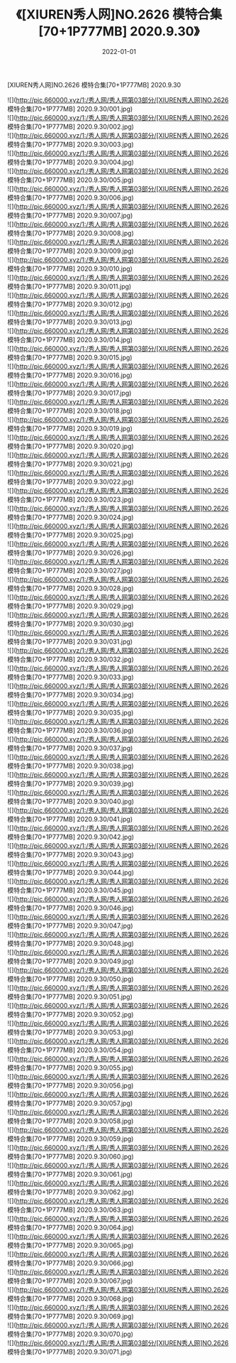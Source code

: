﻿---
layout: post
title:  《[XIUREN秀人网]NO.2626 模特合集[70+1P777MB] 2020.9.30》
date:   2022-01-01
img: http://pic.660000.xyz/1:/秀人网/秀人网第03部分/[XIUREN秀人网]NO.2626 模特合集[70+1P777MB] 2020.9.30/000.jpg
categories: [美女, 清纯, 唯美]
---

[XIUREN秀人网]NO.2626 模特合集[70+1P777MB] 2020.9.30

 ![](http://pic.660000.xyz/1:/秀人网/秀人网第03部分/[XIUREN秀人网]NO.2626 模特合集[70+1P777MB] 2020.9.30/001.jpg) <br>![](http://pic.660000.xyz/1:/秀人网/秀人网第03部分/[XIUREN秀人网]NO.2626 模特合集[70+1P777MB] 2020.9.30/002.jpg) <br>![](http://pic.660000.xyz/1:/秀人网/秀人网第03部分/[XIUREN秀人网]NO.2626 模特合集[70+1P777MB] 2020.9.30/003.jpg) <br>![](http://pic.660000.xyz/1:/秀人网/秀人网第03部分/[XIUREN秀人网]NO.2626 模特合集[70+1P777MB] 2020.9.30/004.jpg) <br>![](http://pic.660000.xyz/1:/秀人网/秀人网第03部分/[XIUREN秀人网]NO.2626 模特合集[70+1P777MB] 2020.9.30/005.jpg) <br>![](http://pic.660000.xyz/1:/秀人网/秀人网第03部分/[XIUREN秀人网]NO.2626 模特合集[70+1P777MB] 2020.9.30/006.jpg) <br>![](http://pic.660000.xyz/1:/秀人网/秀人网第03部分/[XIUREN秀人网]NO.2626 模特合集[70+1P777MB] 2020.9.30/007.jpg) <br>![](http://pic.660000.xyz/1:/秀人网/秀人网第03部分/[XIUREN秀人网]NO.2626 模特合集[70+1P777MB] 2020.9.30/008.jpg) <br>![](http://pic.660000.xyz/1:/秀人网/秀人网第03部分/[XIUREN秀人网]NO.2626 模特合集[70+1P777MB] 2020.9.30/009.jpg) <br>![](http://pic.660000.xyz/1:/秀人网/秀人网第03部分/[XIUREN秀人网]NO.2626 模特合集[70+1P777MB] 2020.9.30/010.jpg) <br>![](http://pic.660000.xyz/1:/秀人网/秀人网第03部分/[XIUREN秀人网]NO.2626 模特合集[70+1P777MB] 2020.9.30/011.jpg) <br>![](http://pic.660000.xyz/1:/秀人网/秀人网第03部分/[XIUREN秀人网]NO.2626 模特合集[70+1P777MB] 2020.9.30/012.jpg) <br>![](http://pic.660000.xyz/1:/秀人网/秀人网第03部分/[XIUREN秀人网]NO.2626 模特合集[70+1P777MB] 2020.9.30/013.jpg) <br>![](http://pic.660000.xyz/1:/秀人网/秀人网第03部分/[XIUREN秀人网]NO.2626 模特合集[70+1P777MB] 2020.9.30/014.jpg) <br>![](http://pic.660000.xyz/1:/秀人网/秀人网第03部分/[XIUREN秀人网]NO.2626 模特合集[70+1P777MB] 2020.9.30/015.jpg) <br>![](http://pic.660000.xyz/1:/秀人网/秀人网第03部分/[XIUREN秀人网]NO.2626 模特合集[70+1P777MB] 2020.9.30/016.jpg) <br>![](http://pic.660000.xyz/1:/秀人网/秀人网第03部分/[XIUREN秀人网]NO.2626 模特合集[70+1P777MB] 2020.9.30/017.jpg) <br>![](http://pic.660000.xyz/1:/秀人网/秀人网第03部分/[XIUREN秀人网]NO.2626 模特合集[70+1P777MB] 2020.9.30/018.jpg) <br>![](http://pic.660000.xyz/1:/秀人网/秀人网第03部分/[XIUREN秀人网]NO.2626 模特合集[70+1P777MB] 2020.9.30/019.jpg) <br>![](http://pic.660000.xyz/1:/秀人网/秀人网第03部分/[XIUREN秀人网]NO.2626 模特合集[70+1P777MB] 2020.9.30/020.jpg) <br>![](http://pic.660000.xyz/1:/秀人网/秀人网第03部分/[XIUREN秀人网]NO.2626 模特合集[70+1P777MB] 2020.9.30/021.jpg) <br>![](http://pic.660000.xyz/1:/秀人网/秀人网第03部分/[XIUREN秀人网]NO.2626 模特合集[70+1P777MB] 2020.9.30/022.jpg) <br>![](http://pic.660000.xyz/1:/秀人网/秀人网第03部分/[XIUREN秀人网]NO.2626 模特合集[70+1P777MB] 2020.9.30/023.jpg) <br>![](http://pic.660000.xyz/1:/秀人网/秀人网第03部分/[XIUREN秀人网]NO.2626 模特合集[70+1P777MB] 2020.9.30/024.jpg) <br>![](http://pic.660000.xyz/1:/秀人网/秀人网第03部分/[XIUREN秀人网]NO.2626 模特合集[70+1P777MB] 2020.9.30/025.jpg) <br>![](http://pic.660000.xyz/1:/秀人网/秀人网第03部分/[XIUREN秀人网]NO.2626 模特合集[70+1P777MB] 2020.9.30/026.jpg) <br>![](http://pic.660000.xyz/1:/秀人网/秀人网第03部分/[XIUREN秀人网]NO.2626 模特合集[70+1P777MB] 2020.9.30/027.jpg) <br>![](http://pic.660000.xyz/1:/秀人网/秀人网第03部分/[XIUREN秀人网]NO.2626 模特合集[70+1P777MB] 2020.9.30/028.jpg) <br>![](http://pic.660000.xyz/1:/秀人网/秀人网第03部分/[XIUREN秀人网]NO.2626 模特合集[70+1P777MB] 2020.9.30/029.jpg) <br>![](http://pic.660000.xyz/1:/秀人网/秀人网第03部分/[XIUREN秀人网]NO.2626 模特合集[70+1P777MB] 2020.9.30/030.jpg) <br>![](http://pic.660000.xyz/1:/秀人网/秀人网第03部分/[XIUREN秀人网]NO.2626 模特合集[70+1P777MB] 2020.9.30/031.jpg) <br>![](http://pic.660000.xyz/1:/秀人网/秀人网第03部分/[XIUREN秀人网]NO.2626 模特合集[70+1P777MB] 2020.9.30/032.jpg) <br>![](http://pic.660000.xyz/1:/秀人网/秀人网第03部分/[XIUREN秀人网]NO.2626 模特合集[70+1P777MB] 2020.9.30/033.jpg) <br>![](http://pic.660000.xyz/1:/秀人网/秀人网第03部分/[XIUREN秀人网]NO.2626 模特合集[70+1P777MB] 2020.9.30/034.jpg) <br>![](http://pic.660000.xyz/1:/秀人网/秀人网第03部分/[XIUREN秀人网]NO.2626 模特合集[70+1P777MB] 2020.9.30/035.jpg) <br>![](http://pic.660000.xyz/1:/秀人网/秀人网第03部分/[XIUREN秀人网]NO.2626 模特合集[70+1P777MB] 2020.9.30/036.jpg) <br>![](http://pic.660000.xyz/1:/秀人网/秀人网第03部分/[XIUREN秀人网]NO.2626 模特合集[70+1P777MB] 2020.9.30/037.jpg) <br>![](http://pic.660000.xyz/1:/秀人网/秀人网第03部分/[XIUREN秀人网]NO.2626 模特合集[70+1P777MB] 2020.9.30/038.jpg) <br>![](http://pic.660000.xyz/1:/秀人网/秀人网第03部分/[XIUREN秀人网]NO.2626 模特合集[70+1P777MB] 2020.9.30/039.jpg) <br>![](http://pic.660000.xyz/1:/秀人网/秀人网第03部分/[XIUREN秀人网]NO.2626 模特合集[70+1P777MB] 2020.9.30/040.jpg) <br>![](http://pic.660000.xyz/1:/秀人网/秀人网第03部分/[XIUREN秀人网]NO.2626 模特合集[70+1P777MB] 2020.9.30/041.jpg) <br>![](http://pic.660000.xyz/1:/秀人网/秀人网第03部分/[XIUREN秀人网]NO.2626 模特合集[70+1P777MB] 2020.9.30/042.jpg) <br>![](http://pic.660000.xyz/1:/秀人网/秀人网第03部分/[XIUREN秀人网]NO.2626 模特合集[70+1P777MB] 2020.9.30/043.jpg) <br>![](http://pic.660000.xyz/1:/秀人网/秀人网第03部分/[XIUREN秀人网]NO.2626 模特合集[70+1P777MB] 2020.9.30/044.jpg) <br>![](http://pic.660000.xyz/1:/秀人网/秀人网第03部分/[XIUREN秀人网]NO.2626 模特合集[70+1P777MB] 2020.9.30/045.jpg) <br>![](http://pic.660000.xyz/1:/秀人网/秀人网第03部分/[XIUREN秀人网]NO.2626 模特合集[70+1P777MB] 2020.9.30/046.jpg) <br>![](http://pic.660000.xyz/1:/秀人网/秀人网第03部分/[XIUREN秀人网]NO.2626 模特合集[70+1P777MB] 2020.9.30/047.jpg) <br>![](http://pic.660000.xyz/1:/秀人网/秀人网第03部分/[XIUREN秀人网]NO.2626 模特合集[70+1P777MB] 2020.9.30/048.jpg) <br>![](http://pic.660000.xyz/1:/秀人网/秀人网第03部分/[XIUREN秀人网]NO.2626 模特合集[70+1P777MB] 2020.9.30/049.jpg) <br>![](http://pic.660000.xyz/1:/秀人网/秀人网第03部分/[XIUREN秀人网]NO.2626 模特合集[70+1P777MB] 2020.9.30/050.jpg) <br>![](http://pic.660000.xyz/1:/秀人网/秀人网第03部分/[XIUREN秀人网]NO.2626 模特合集[70+1P777MB] 2020.9.30/051.jpg) <br>![](http://pic.660000.xyz/1:/秀人网/秀人网第03部分/[XIUREN秀人网]NO.2626 模特合集[70+1P777MB] 2020.9.30/052.jpg) <br>![](http://pic.660000.xyz/1:/秀人网/秀人网第03部分/[XIUREN秀人网]NO.2626 模特合集[70+1P777MB] 2020.9.30/053.jpg) <br>![](http://pic.660000.xyz/1:/秀人网/秀人网第03部分/[XIUREN秀人网]NO.2626 模特合集[70+1P777MB] 2020.9.30/054.jpg) <br>![](http://pic.660000.xyz/1:/秀人网/秀人网第03部分/[XIUREN秀人网]NO.2626 模特合集[70+1P777MB] 2020.9.30/055.jpg) <br>![](http://pic.660000.xyz/1:/秀人网/秀人网第03部分/[XIUREN秀人网]NO.2626 模特合集[70+1P777MB] 2020.9.30/056.jpg) <br>![](http://pic.660000.xyz/1:/秀人网/秀人网第03部分/[XIUREN秀人网]NO.2626 模特合集[70+1P777MB] 2020.9.30/057.jpg) <br>![](http://pic.660000.xyz/1:/秀人网/秀人网第03部分/[XIUREN秀人网]NO.2626 模特合集[70+1P777MB] 2020.9.30/058.jpg) <br>![](http://pic.660000.xyz/1:/秀人网/秀人网第03部分/[XIUREN秀人网]NO.2626 模特合集[70+1P777MB] 2020.9.30/059.jpg) <br>![](http://pic.660000.xyz/1:/秀人网/秀人网第03部分/[XIUREN秀人网]NO.2626 模特合集[70+1P777MB] 2020.9.30/060.jpg) <br>![](http://pic.660000.xyz/1:/秀人网/秀人网第03部分/[XIUREN秀人网]NO.2626 模特合集[70+1P777MB] 2020.9.30/061.jpg) <br>![](http://pic.660000.xyz/1:/秀人网/秀人网第03部分/[XIUREN秀人网]NO.2626 模特合集[70+1P777MB] 2020.9.30/062.jpg) <br>![](http://pic.660000.xyz/1:/秀人网/秀人网第03部分/[XIUREN秀人网]NO.2626 模特合集[70+1P777MB] 2020.9.30/063.jpg) <br>![](http://pic.660000.xyz/1:/秀人网/秀人网第03部分/[XIUREN秀人网]NO.2626 模特合集[70+1P777MB] 2020.9.30/064.jpg) <br>![](http://pic.660000.xyz/1:/秀人网/秀人网第03部分/[XIUREN秀人网]NO.2626 模特合集[70+1P777MB] 2020.9.30/065.jpg) <br>![](http://pic.660000.xyz/1:/秀人网/秀人网第03部分/[XIUREN秀人网]NO.2626 模特合集[70+1P777MB] 2020.9.30/066.jpg) <br>![](http://pic.660000.xyz/1:/秀人网/秀人网第03部分/[XIUREN秀人网]NO.2626 模特合集[70+1P777MB] 2020.9.30/067.jpg) <br>![](http://pic.660000.xyz/1:/秀人网/秀人网第03部分/[XIUREN秀人网]NO.2626 模特合集[70+1P777MB] 2020.9.30/068.jpg) <br>![](http://pic.660000.xyz/1:/秀人网/秀人网第03部分/[XIUREN秀人网]NO.2626 模特合集[70+1P777MB] 2020.9.30/069.jpg) <br>![](http://pic.660000.xyz/1:/秀人网/秀人网第03部分/[XIUREN秀人网]NO.2626 模特合集[70+1P777MB] 2020.9.30/070.jpg) <br>![](http://pic.660000.xyz/1:/秀人网/秀人网第03部分/[XIUREN秀人网]NO.2626 模特合集[70+1P777MB] 2020.9.30/071.jpg) <br>